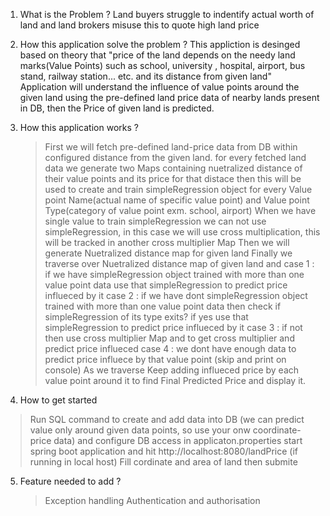 1. What is the Problem ?
  Land buyers struggle to indentify actual worth of land and land brokers misuse this to quote high land price 

2. How this application solve the problem ?
   This appliction is desinged based on theory that "price of the land depends on the needy land marks(Value Points) such as school, university , hospital, airport, bus stand, railway station... etc. and its distance from given land"
   Application will understand the influence of value points around the given land using the pre-defined land price data of nearby lands present in DB, then the Price of given land is predicted.

3. How this application works ?
   > First we will fetch pre-defined land-price data from DB within configured distance from the given land.
   > for every fetched land data we generate two Maps containing nuetralized distance of their value points and its price for that distace then
   this will be used to create and train simpleRegression object for every Value point Name(actual name of specific value point) and Value point Type(category of value point exm. school, airport)
   > When we have single value to train simpleRegression we can not use simpleRegression, in this case we will use cross multiplication, this will be tracked in another cross multiplier Map 
   > Then we will generate Nuetralized distance map for given land
   > Finally we traverse over Nuetralized distance map of given land and 
   > case 1 : if we have simpleRegression object trained with more than one value point data use that simpleRegression to predict price influeced by it
   > case 2 : if we have dont simpleRegression object trained with more than one value point data then check if simpleRegression of its type exits? if yes use that simpleRegression to predict price influeced by it
   > case 3 : if not then use cross multiplier Map and to get cross multiplier and predict price influeced
   > case 4 : we dont have enough data to predict price influece by that value point (skip and print on console)
   > As we traverse Keep adding influeced price by each value point around it to find Final Predicted Price and display it.

4. How to get started
  > Run SQL command to create and add data into DB (we can predict value only around given data points, so use your onw coordinate-price data) and configure DB access in applicaton.properties
  > start spring boot application and hit http://localhost:8080/landPrice (if running in local host)
  > Fill cordinate and area of land then submite

5. Feature needed to add ?
   > Exception handling
   > Authentication and authorisation 
